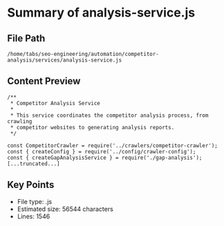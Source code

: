# Summary of analysis-service.js
  
## File Path
`/home/tabs/seo-engineering/automation/competitor-analysis/services/analysis-service.js`

## Content Preview
```
/**
 * Competitor Analysis Service
 * 
 * This service coordinates the competitor analysis process, from crawling
 * competitor websites to generating analysis reports.
 */

const CompetitorCrawler = require('../crawlers/competitor-crawler');
const { createConfig } = require('../config/crawler-config');
const { createGapAnalysisService } = require('./gap-analysis');
[...truncated...]
```

## Key Points
- File type: .js
- Estimated size: 56544 characters
- Lines: 1546
